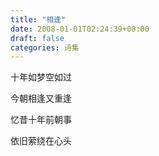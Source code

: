 ```yaml
---
title: "相逢"
date: 2008-01-01T02:24:39+08:00
draft: false
categories: 诗集
---
```

十年如梦空如过

今朝相逢又重逢

忆昔十年前朝事

依旧萦绕在心头
